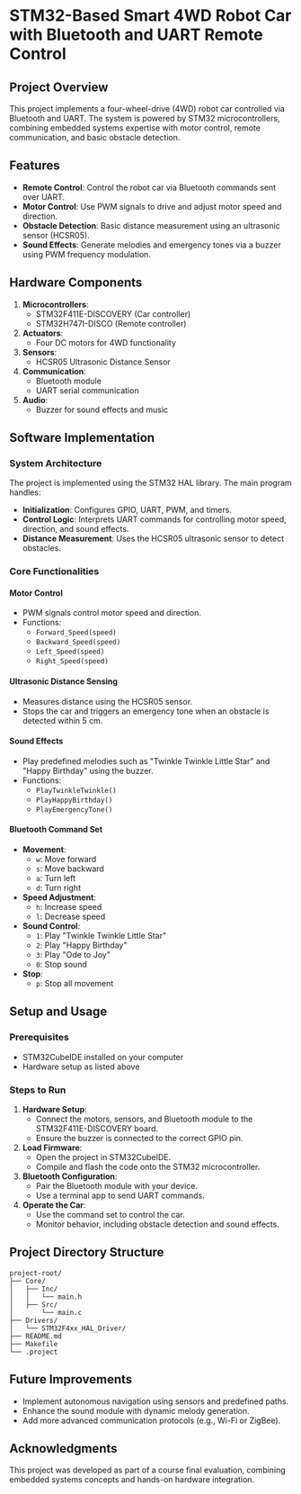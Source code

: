 # STM32-Based Smart 4WD Robot Car with Bluetooth and UART Remote Control

## Project Overview
This project implements a four-wheel-drive (4WD) robot car controlled via Bluetooth and UART. The system is powered by STM32 microcontrollers, combining embedded systems expertise with motor control, remote communication, and basic obstacle detection.

## Features
- **Remote Control**: Control the robot car via Bluetooth commands sent over UART.
- **Motor Control**: Use PWM signals to drive and adjust motor speed and direction.
- **Obstacle Detection**: Basic distance measurement using an ultrasonic sensor (HCSR05).
- **Sound Effects**: Generate melodies and emergency tones via a buzzer using PWM frequency modulation.

## Hardware Components
1. **Microcontrollers**:
   - STM32F411E-DISCOVERY (Car controller)
   - STM32H747I-DISCO (Remote controller)
2. **Actuators**:
   - Four DC motors for 4WD functionality
3. **Sensors**:
   - HCSR05 Ultrasonic Distance Sensor
4. **Communication**:
   - Bluetooth module
   - UART serial communication
5. **Audio**:
   - Buzzer for sound effects and music

## Software Implementation
### System Architecture
The project is implemented using the STM32 HAL library. The main program handles:
- **Initialization**: Configures GPIO, UART, PWM, and timers.
- **Control Logic**: Interprets UART commands for controlling motor speed, direction, and sound effects.
- **Distance Measurement**: Uses the HCSR05 ultrasonic sensor to detect obstacles.

### Core Functionalities
#### Motor Control
- PWM signals control motor speed and direction.
- Functions:
  - `Forward_Speed(speed)`
  - `Backward_Speed(speed)`
  - `Left_Speed(speed)`
  - `Right_Speed(speed)`

#### Ultrasonic Distance Sensing
- Measures distance using the HCSR05 sensor.
- Stops the car and triggers an emergency tone when an obstacle is detected within 5 cm.

#### Sound Effects
- Play predefined melodies such as "Twinkle Twinkle Little Star" and "Happy Birthday" using the buzzer.
- Functions:
  - `PlayTwinkleTwinkle()`
  - `PlayHappyBirthday()`
  - `PlayEmergencyTone()`

#### Bluetooth Command Set
- **Movement**:
  - `w`: Move forward
  - `s`: Move backward
  - `a`: Turn left
  - `d`: Turn right
- **Speed Adjustment**:
  - `h`: Increase speed
  - `l`: Decrease speed
- **Sound Control**:
  - `1`: Play "Twinkle Twinkle Little Star"
  - `2`: Play "Happy Birthday"
  - `3`: Play "Ode to Joy"
  - `0`: Stop sound
- **Stop**:
  - `p`: Stop all movement

## Setup and Usage
### Prerequisites
- STM32CubeIDE installed on your computer
- Hardware setup as listed above

### Steps to Run
1. **Hardware Setup**:
   - Connect the motors, sensors, and Bluetooth module to the STM32F411E-DISCOVERY board.
   - Ensure the buzzer is connected to the correct GPIO pin.
2. **Load Firmware**:
   - Open the project in STM32CubeIDE.
   - Compile and flash the code onto the STM32 microcontroller.
3. **Bluetooth Configuration**:
   - Pair the Bluetooth module with your device.
   - Use a terminal app to send UART commands.
4. **Operate the Car**:
   - Use the command set to control the car.
   - Monitor behavior, including obstacle detection and sound effects.

## Project Directory Structure
```
project-root/
├── Core/
│   ├── Inc/
│   │   └── main.h
│   ├── Src/
│       └── main.c
├── Drivers/
│   └── STM32F4xx_HAL_Driver/
├── README.md
├── Makefile
└── .project
```

## Future Improvements
- Implement autonomous navigation using sensors and predefined paths.
- Enhance the sound module with dynamic melody generation.
- Add more advanced communication protocols (e.g., Wi-Fi or ZigBee).

## Acknowledgments
This project was developed as part of a course final evaluation, combining embedded systems concepts and hands-on hardware integration.
